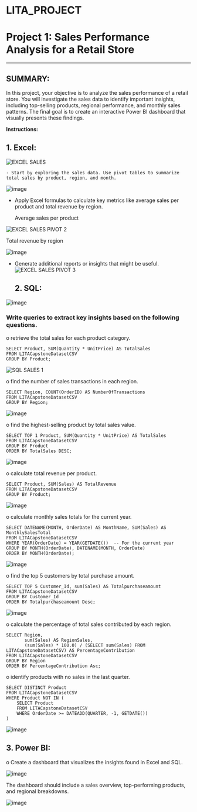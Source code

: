 # LITA_PROJECT
# Project 1: Sales Performance Analysis for a Retail Store 
---

## SUMMARY: 
In this project, your objective is to analyze the sales performance of a retail store. You will investigate the sales data to identify important insights, including top-selling products, regional performance, and monthly sales patterns. The final goal is to create an interactive Power BI dashboard that visually presents these findings.

**Instructions:**

## 1. **Excel:**

   ![EXCEL SALES](https://github.com/user-attachments/assets/ea5fa5be-203a-4dab-89f5-24ce58acb54c)

    - Start by exploring the sales data. Use pivot tables to summarize total sales by product, region, and month.
    
   ![image](https://github.com/user-attachments/assets/c0faaa48-7a07-4a3a-b595-c07b2214bab8)

   
   - Apply Excel formulas to calculate key metrics like average sales per product and total revenue by region.

     Average sales per product
     
![EXCEL SALES PIVOT 2](https://github.com/user-attachments/assets/60a7abdc-c04d-498c-ba1e-4ae34e95e528)

Total revenue by region

![image](https://github.com/user-attachments/assets/8fd28ea0-6e17-4a15-9e0e-910e03634b6b)


   - Generate additional reports or insights that might be useful.
     ![EXCEL SALES PIVOT 3](https://github.com/user-attachments/assets/63d9fe4f-ab39-40ee-9f9f-3998f56e1f93)

    
     ## 2.	SQL: 

![image](https://github.com/user-attachments/assets/91496297-77d4-4956-82d8-6058234bee82)


### Write queries to extract key insights based on the following questions.  

o	retrieve the total sales for each product category. 
```
SELECT Product, SUM(Quantity * UnitPrice) AS TotalSales
FROM LITACapstoneDatasetCSV
GROUP BY Product;
```
![SQL SALES 1](https://github.com/user-attachments/assets/c56aa9a8-a6f9-4bb5-97f2-2e8c39e2a0ea)

o find the number of sales transactions in each region. 

```
SELECT Region, COUNT(OrderID) AS NumberOfTransactions
FROM LITACapstoneDatasetCSV
GROUP BY Region;
```
![image](https://github.com/user-attachments/assets/d2255a7c-7997-4682-bab5-f8be9d843486)

o find the highest-selling product by total sales value. 

```
SELECT TOP 1 Product, SUM(Quantity * UnitPrice) AS TotalSales
FROM LITACapstoneDatasetCSV
GROUP BY Product
ORDER BY TotalSales DESC;
```
![image](https://github.com/user-attachments/assets/9ba4df3d-2c09-4168-ab1b-22e83c3c296a)


o	calculate total revenue per product. 

```
SELECT Product, SUM(Sales) AS TotalRevenue
FROM LITACapstoneDatasetCSV
GROUP BY Product;
```
![image](https://github.com/user-attachments/assets/11fb98e8-90dc-4429-86c8-5b9268f1102b)


o calculate monthly sales totals for the current year.

```
SELECT DATENAME(MONTH, OrderDate) AS MonthName, SUM(Sales) AS MonthlySalesTotal
FROM LITACapstoneDatasetCSV
WHERE YEAR(OrderDate) = YEAR(GETDATE())  -- For the current year
GROUP BY MONTH(OrderDate), DATENAME(MONTH, OrderDate)
ORDER BY MONTH(OrderDate);
```
![image](https://github.com/user-attachments/assets/c787c70b-f8ff-4554-8c58-3f3d42e9c360)

o find the top 5 customers by total purchase amount. 

```
SELECT TOP 5 Customer_Id, sum(Sales) AS Totalpurchaseamount
FROM LITACapstoneDatasetCSV
GROUP BY Customer_Id
ORDER BY Totalpurchaseamount Desc;
```
![image](https://github.com/user-attachments/assets/df29cd2c-7c3c-434d-a69b-0eb9900eee35)

o	calculate the percentage of total sales contributed by each region. 

```
SELECT Region, 
       sum(Sales) AS RegionSales, 
       (sum(Sales) * 100.0) / (SELECT sum(Sales) FROM LITACapstoneDatasetCSV) AS PercentageContribution
FROM LITACapstoneDatasetCSV
GROUP BY Region
ORDER BY PercentageContribution Asc;
```

o identify products with no sales in the last quarter. 

```
SELECT DISTINCT Product
FROM LITACapstoneDatasetCSV
WHERE Product NOT IN (
    SELECT Product
    FROM LITACapstoneDatasetCSV
    WHERE OrderDate >= DATEADD(QUARTER, -1, GETDATE()) 
)
```
![image](https://github.com/user-attachments/assets/6da1159e-c485-4cad-8a6b-3d4e4b8cf818)


## 3.	Power BI: 
o	Create a dashboard that visualizes the insights found in Excel and SQL. 

![image](https://github.com/user-attachments/assets/2d492d81-28e0-4495-bb5b-d44dd5966d3e)

The dashboard should include a sales overview, top-performing products, and regional breakdowns. 

![image](https://github.com/user-attachments/assets/95e70dee-c3eb-4edf-9bbd-a5e3f24e1217)



     
